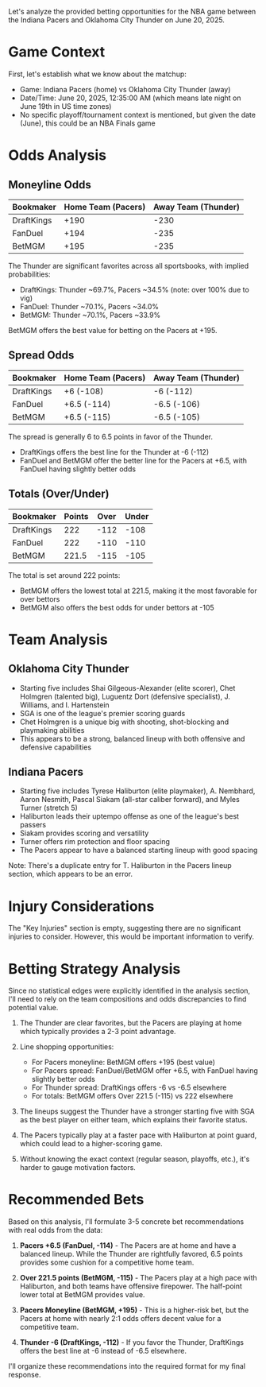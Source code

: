 Let's analyze the provided betting opportunities for the NBA game between the Indiana Pacers and Oklahoma City Thunder on June 20, 2025.

# Game Context
First, let's establish what we know about the matchup:
- Game: Indiana Pacers (home) vs Oklahoma City Thunder (away)
- Date/Time: June 20, 2025, 12:35:00 AM (which means late night on June 19th in US time zones)
- No specific playoff/tournament context is mentioned, but given the date (June), this could be an NBA Finals game

# Odds Analysis

## Moneyline Odds
| Bookmaker | Home Team (Pacers) | Away Team (Thunder) |
|-----------|-----------|----------|
| DraftKings | +190 | -230 |
| FanDuel | +194 | -235 |
| BetMGM | +195 | -235 |

The Thunder are significant favorites across all sportsbooks, with implied probabilities:
- DraftKings: Thunder ~69.7%, Pacers ~34.5% (note: over 100% due to vig)
- FanDuel: Thunder ~70.1%, Pacers ~34.0% 
- BetMGM: Thunder ~70.1%, Pacers ~33.9%

BetMGM offers the best value for betting on the Pacers at +195.

## Spread Odds
| Bookmaker | Home Team (Pacers) | Away Team (Thunder) |
|-----------|-----------|----------|
| DraftKings | +6 (-108) | -6 (-112) |
| FanDuel | +6.5 (-114) | -6.5 (-106) |
| BetMGM | +6.5 (-115) | -6.5 (-105) |

The spread is generally 6 to 6.5 points in favor of the Thunder.
- DraftKings offers the best line for the Thunder at -6 (-112)
- FanDuel and BetMGM offer the better line for the Pacers at +6.5, with FanDuel having slightly better odds

## Totals (Over/Under)
| Bookmaker | Points | Over | Under |
|-----------|--------|------|-------|
| DraftKings | 222 | -112 | -108 |
| FanDuel | 222 | -110 | -110 |
| BetMGM | 221.5 | -115 | -105 |

The total is set around 222 points:
- BetMGM offers the lowest total at 221.5, making it the most favorable for over bettors
- BetMGM also offers the best odds for under bettors at -105

# Team Analysis

## Oklahoma City Thunder
- Starting five includes Shai Gilgeous-Alexander (elite scorer), Chet Holmgren (talented big), Luguentz Dort (defensive specialist), J. Williams, and I. Hartenstein
- SGA is one of the league's premier scoring guards
- Chet Holmgren is a unique big with shooting, shot-blocking and playmaking abilities
- This appears to be a strong, balanced lineup with both offensive and defensive capabilities

## Indiana Pacers
- Starting five includes Tyrese Haliburton (elite playmaker), A. Nembhard, Aaron Nesmith, Pascal Siakam (all-star caliber forward), and Myles Turner (stretch 5)
- Haliburton leads their uptempo offense as one of the league's best passers
- Siakam provides scoring and versatility
- Turner offers rim protection and floor spacing
- The Pacers appear to have a balanced starting lineup with good spacing

Note: There's a duplicate entry for T. Haliburton in the Pacers lineup section, which appears to be an error.

# Injury Considerations
The "Key Injuries" section is empty, suggesting there are no significant injuries to consider. However, this would be important information to verify.

# Betting Strategy Analysis

Since no statistical edges were explicitly identified in the analysis section, I'll need to rely on the team compositions and odds discrepancies to find potential value.

1. The Thunder are clear favorites, but the Pacers are playing at home which typically provides a 2-3 point advantage.

2. Line shopping opportunities:
   - For Pacers moneyline: BetMGM offers +195 (best value)
   - For Pacers spread: FanDuel/BetMGM offer +6.5, with FanDuel having slightly better odds
   - For Thunder spread: DraftKings offers -6 vs -6.5 elsewhere
   - For totals: BetMGM offers Over 221.5 (-115) vs 222 elsewhere

3. The lineups suggest the Thunder have a stronger starting five with SGA as the best player on either team, which explains their favorite status.

4. The Pacers typically play at a faster pace with Haliburton at point guard, which could lead to a higher-scoring game.

5. Without knowing the exact context (regular season, playoffs, etc.), it's harder to gauge motivation factors.

# Recommended Bets

Based on this analysis, I'll formulate 3-5 concrete bet recommendations with real odds from the data:

1. **Pacers +6.5 (FanDuel, -114)** - The Pacers are at home and have a balanced lineup. While the Thunder are rightfully favored, 6.5 points provides some cushion for a competitive home team.

2. **Over 221.5 points (BetMGM, -115)** - The Pacers play at a high pace with Haliburton, and both teams have offensive firepower. The half-point lower total at BetMGM provides value.

3. **Pacers Moneyline (BetMGM, +195)** - This is a higher-risk bet, but the Pacers at home with nearly 2:1 odds offers decent value for a competitive team.

4. **Thunder -6 (DraftKings, -112)** - If you favor the Thunder, DraftKings offers the best line at -6 instead of -6.5 elsewhere.

I'll organize these recommendations into the required format for my final response.
